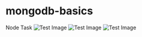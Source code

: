 # mongodb-basics
Node Task
![Test Image]("question1.PNG")
![Test Image]("question2.PNG")
![Test Image]("question3.PNG")